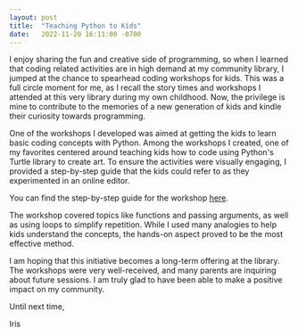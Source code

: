 ```yaml
---
layout: post
title:  "Teaching Python to Kids"
date:   2022-11-20 16:11:00 -0700
---
```


I enjoy sharing the fun and creative side of programming, so when I learned that coding related activities are in high demand at my community library, I jumped at the chance to spearhead coding workshops for kids. This was a full circle moment for me, as I recall the story times and workshops I attended at this very library during my own childhood. Now, the privilege is mine to contribute to the memories of a new generation of kids and kindle their curiosity towards programming.

One of the workshops I developed was aimed at getting the kids to learn basic coding concepts with Python. Among the workshops I created, one of my favorites centered around teaching kids how to code using Python's Turtle library to create art. To ensure the activities were visually engaging, I provided a step-by-step guide that the kids could refer to as they experimented in an online editor.

You can find the step-by-step guide for the workshop <a href="https://irisxu.me/teachingTurtle/" class="accenttext2">here</a>.

The workshop covered topics like functions and passing arguments, as well as using loops to simplify repetition. While I used many analogies to help kids understand the concepts, the hands-on aspect proved to be the most effective method.

I am hoping that this initiative becomes a long-term offering at the library. The workshops were very well-received, and many parents are inquiring about future sessions. I am truly glad to have been able to make a positive impact on my community.

Until next time,

Iris